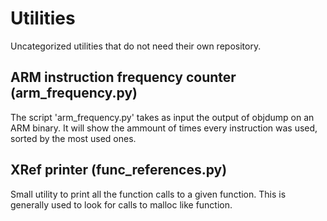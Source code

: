 Utilities
=========

Uncategorized utilities that do not need their own repository.


ARM instruction frequency counter (arm_frequency.py)
----------------------------------------------------

The script 'arm_frequency.py' takes as input the output of objdump 
on an ARM binary.
It will show the ammount of times every instruction was used, sorted
by the most used ones.

XRef printer (func_references.py)
---------------------------------

Small utility to print all the function calls to a given function.
This is generally used to look for calls to malloc like function.
